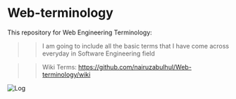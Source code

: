 # Web-terminology


This repository for Web Engineering Terminology:

>> I am going to include all the basic terms that I have come across everyday in Software Engineering field

>> Wiki Terms: https://github.com/nairuzabulhul/Web-terminology/wiki 



![Log](https://s32.postimg.org/z9gfou1k5/web_development_university_worcester_course_page.jpg)


